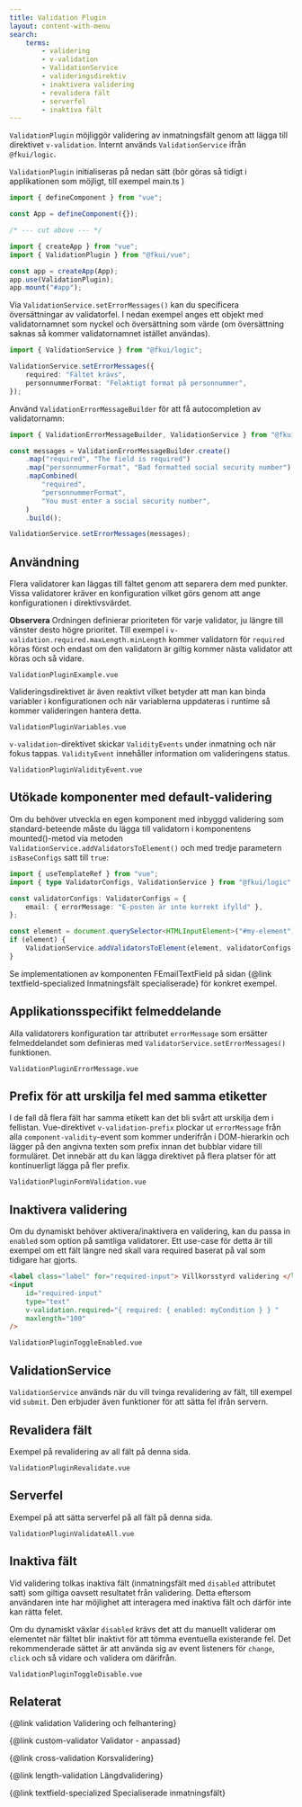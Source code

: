 ```yaml
---
title: Validation Plugin
layout: content-with-menu
search:
    terms:
        - validering
        - v-validation
        - ValidationService
        - valideringsdirektiv
        - inaktivera validering
        - revalidera fält
        - serverfel
        - inaktiva fält
---
```


`ValidationPlugin` möjliggör validering av inmatningsfält genom att lägga till direktivet `v-validation`.
Internt används `ValidationService` ifrån `@fkui/logic`.

`ValidationPlugin` initialiseras på nedan sätt (bör göras så tidigt i applikationen som möjligt, till exempel main.ts )

```ts
import { defineComponent } from "vue";

const App = defineComponent({});

/* --- cut above --- */

import { createApp } from "vue";
import { ValidationPlugin } from "@fkui/vue";

const app = createApp(App);
app.use(ValidationPlugin);
app.mount("#app");
```

Via `ValidationService.setErrorMessages()` kan du specificera översättningar av validatorfel.
I nedan exempel anges ett objekt med validatornamnet som nyckel och översättning som värde (om översättning saknas så kommer validatornamnet istället användas).

```ts
import { ValidationService } from "@fkui/logic";

ValidationService.setErrorMessages({
    required: "Fältet krävs",
    personnummerFormat: "Felaktigt format på personnummer",
});
```

Använd `ValidationErrorMessageBuilder` för att få autocompletion av validatornamn:

```ts
import { ValidationErrorMessageBuilder, ValidationService } from "@fkui/logic";

const messages = ValidationErrorMessageBuilder.create()
    .map("required", "The field is required")
    .map("personnummerFormat", "Bad formatted social security number")
    .mapCombined(
        "required",
        "personnummerFormat",
        "You must enter a social security number",
    )
    .build();

ValidationService.setErrorMessages(messages);
```

## Användning

Flera validatorer kan läggas till fältet genom att separera dem med punkter. Vissa validatorer kräver en konfiguration vilket görs genom att ange konfigurationen i direktivsvärdet.

**Observera** Ordningen definierar prioriteten för varje validator, ju längre till vänster desto högre prioritet.
Till exempel i `v-validation.required.maxLength.minLength` kommer validatorn för `required` köras först och endast om den validatorn är giltig kommer nästa validator att köras och så vidare.

```import
ValidationPluginExample.vue
```

Valideringsdirektivet är även reaktivt vilket betyder att man kan binda variabler i konfigurationen och när variablerna uppdateras i runtime så kommer valideringen hantera detta.

```import
ValidationPluginVariables.vue
```

`v-validation`-direktivet skickar `ValidityEvents` under inmatning och när fokus tappas.
`ValidityEvent` innehåller information om valideringens status.

```import
ValidationPluginValidityEvent.vue
```

## Utökade komponenter med default-validering

Om du behöver utveckla en egen komponent med inbyggd validering som standard-beteende måste du lägga till validatorn i komponentens mounted()-metod via metoden `ValidationService.addValidatorsToElement()` och med tredje parametern `isBaseConfigs` satt till `true`:

```ts
import { useTemplateRef } from "vue";
import { type ValidatorConfigs, ValidationService } from "@fkui/logic";

const validatorConfigs: ValidatorConfigs = {
    email: { errorMessage: "E-posten är inte korrekt ifylld" },
};

const element = document.querySelector<HTMLInputElement>("#my-element");
if (element) {
    ValidationService.addValidatorsToElement(element, validatorConfigs, true);
}
```

Se implementationen av komponenten FEmailTextField på sidan {@link textfield-specialized Inmatningsfält specialiserade} för konkret exempel.

## Applikationsspecifikt felmeddelande

Alla validatorers konfiguration tar attributet `errorMessage` som ersätter felmeddelandet som definieras med `ValidatorService.setErrorMessages()` funktionen.

```import
ValidationPluginErrorMessage.vue
```

## Prefix för att urskilja fel med samma etiketter

I de fall då flera fält har samma etikett kan det bli svårt att urskilja dem i fellistan.
Vue-direktivet `v-validation-prefix` plockar ut `errorMessage` från alla `component-validity`-event som kommer underifrån i DOM-hierarkin och lägger på den angivna texten som prefix innan det bubblar vidare till formuläret.
Det innebär att du kan lägga direktivet på flera platser för att kontinuerligt lägga på fler prefix.

```import
ValidationPluginFormValidation.vue
```

## Inaktivera validering

Om du dynamiskt behöver aktivera/inaktivera en validering, kan du passa in `enabled` som option på samtliga validatorer.
Ett use-case för detta är till exempel om ett fält längre ned skall vara required baserat på val som tidigare har gjorts.

```html static
<label class="label" for="required-input"> Villkorsstyrd validering </label>
<input
    id="required-input"
    type="text"
    v-validation.required="{ required: { enabled: myCondition } } "
    maxlength="100"
/>
```

```import
ValidationPluginToggleEnabled.vue
```

## ValidationService

`ValidationService` används när du vill tvinga revalidering av fält, till exempel vid `submit`.
Den erbjuder även funktioner för att sätta fel ifrån servern.

## Revalidera fält

Exempel på revalidering av all fält på denna sida.

```import
ValidationPluginRevalidate.vue
```

## Serverfel

Exempel på att sätta serverfel på all fält på denna sida.

```import
ValidationPluginValidateAll.vue
```

## Inaktiva fält

Vid validering tolkas inaktiva fält (inmatningsfält med `disabled` attributet satt) som giltiga oavsett resultatet från validering.
Detta eftersom användaren inte har möjlighet att interagera med inaktiva fält och därför inte kan rätta felet.

Om du dynamiskt växlar `disabled` krävs det att du manuellt validerar om elementet när fältet blir inaktivt för att tömma eventuella existerande fel.
Det rekommenderade sättet är att använda sig av event listeners för `change`, `click` och så vidare och validera om därifrån.

```import
ValidationPluginToggleDisable.vue
```

## Relaterat

{@link validation Validering och felhantering}

{@link custom-validator Validator - anpassad}

{@link cross-validation Korsvalidering}

{@link length-validation Längdvalidering}

{@link textfield-specialized Specialiserade inmatningsfält}
